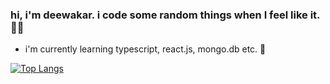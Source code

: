 ### hi, i'm deewakar. i code some random things when I feel like it. 👋🏻

  - i'm currently learning typescript, react.js, mongo.db etc. 🌱


  [![Top Langs](https://github-readme-stats.vercel.app/api/top-langs/?username=deewakar-k)](https://github.com/anuraghazra/github-readme-stats)
